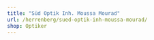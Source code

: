 ```yaml
---
title: "Süd Optik Inh. Moussa Mourad"
url: /herrenberg/sued-optik-inh-moussa-mourad/
shop: Optiker
---
```

